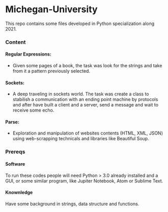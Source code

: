 # Michegan-University
This repo contains some files developed in Python specialization along 2021.

### Content

#### Regular Expressions:
- Given some pages of a book, the task was look for the strings and take from it a pattern previously selected.

#### Sockets:
- A deep traveling in sockets world. The task was create a class to stabilish a communication with an ending point machine by protocols and after have built a client and a server, send a message and wait to receive some echo.

#### Parse:
- Exploration and manipulation of websites contents (HTML, XML, JSON) using web-scrapping technicals and libraries like Beautiful Soup.

### Prereqs

#### Software
To run these codes people will need Python > 3.0 already installed and a GUI, or some similar program, like Jupiter Notebook, Atom or Sublime Text.

#### Knownledge
Have some background in strings, data structure and functions.
